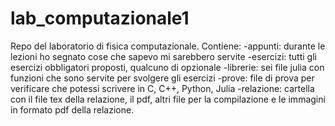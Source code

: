 # lab_computazionale1
Repo del laboratorio di fisica computazionale.
Contiene: 
-appunti: durante le lezioni ho segnato cose che sapevo mi sarebbero servite
-esercizi: tutti gli esercizi obbligatori proposti, qualcuno di opzionale
-librerie: sei file julia con funzioni che sono servite per svolgere gli esercizi
-prove: file di prova per verificare che potessi scrivere in C, C++, Python, Julia
-relazione: cartella con il file tex della relazione, il pdf, altri file per la compilazione e le immagini in formato pdf della relazione.
